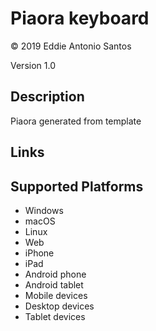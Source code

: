 Piaora keyboard
==============

© 2019 Eddie Antonio Santos

Version 1.0

Description
-----------

Piaora generated from template

Links
-----

Supported Platforms
-------------------
 * Windows
 * macOS
 * Linux
 * Web
 * iPhone
 * iPad
 * Android phone
 * Android tablet
 * Mobile devices
 * Desktop devices
 * Tablet devices

